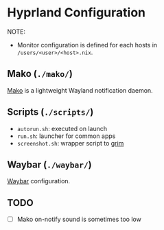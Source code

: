 # Hyprland Configuration

NOTE:
- Monitor configuration is defined for each hosts in `/users/<user>/<host>.nix`.

## Mako (`./mako/`)

[Mako](https://github.com/emersion/mako) is a lightweight Wayland notification daemon.

## Scripts (`./scripts/`)

- `autorun.sh`: executed on launch
- `run.sh`: launcher for common apps
- `screenshot.sh`: wrapper script to [grim](https://sr.ht/~emersion/grim)

## Waybar (`./waybar/`)

[Waybar](https://github.com/alexays/waybar) configuration.

## TODO

- [ ] Mako on-notify sound is sometimes too low
